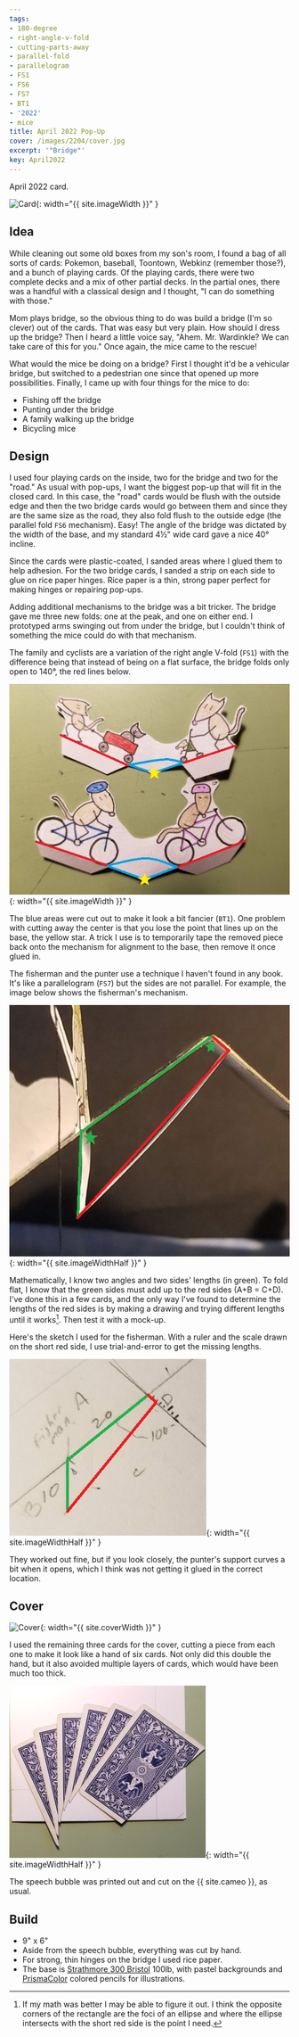 ```yaml
---
tags:
- 180-degree
- right-angle-v-fold
- cutting-parts-away
- parallel-fold
- parallelogram
- FS1
- FS6
- FS7
- BT1
- '2022'
- mice
title: April 2022 Pop-Up
cover: /images/2204/cover.jpg
excerpt: '"Bridge"'
key: April2022
---
```

April 2022 card.

![Card]({{site.baseurl}}/images/2204/22April.gif){: width="{{ site.imageWidth }}" }

## Idea

While cleaning out some old boxes from my son's room, I found a bag of all sorts of cards: Pokemon, baseball, Toontown, Webkinz (remember those?), and a bunch of playing cards. Of the playing cards, there were two complete decks and a mix of other partial decks. In the partial ones, there was a handful with a classical design and I thought, "I can do something with those."

Mom plays bridge, so the obvious thing to do was build a bridge (I'm so clever) out of the cards. That was easy but very plain. How should I dress up the bridge? Then I heard a little voice say, "Ahem. Mr. Wardinkle? We can take care of this for you." Once again, the mice came to the rescue!

What would the mice be doing on a bridge? First I thought it'd be a vehicular bridge, but switched to a pedestrian one since that opened up more possibilities. Finally, I came up with four things for the mice to do:

- Fishing off the bridge
- Punting under the bridge
- A family walking up the bridge
- Bicycling mice

## Design

I used four playing cards on the inside, two for the bridge and two for the "road." As usual with pop-ups, I want the biggest pop-up that will fit in the closed card. In this case, the "road" cards would be flush with the outside edge and then the two bridge cards would go between them and since they are the same size as the road, they also fold flush to the outside edge (the parallel fold `FS6` mechanism). Easy! The angle of the bridge was dictated by the width of the base, and my standard 4&frac12;" wide card gave a nice 40&deg; incline.

Since the cards were plastic-coated, I sanded areas where I glued them to help adhesion. For the two bridge cards, I sanded a strip on each side to glue on rice paper hinges. Rice paper is a thin, strong paper perfect for making hinges or repairing pop-ups.

Adding additional mechanisms to the bridge was a bit tricker. The bridge gave me three new folds: one at the peak, and one on either end. I prototyped arms swinging out from under the bridge, but I couldn't think of something the mice could do with that mechanism.

The family and cyclists are a variation of the right angle V-fold (`FS1`) with the difference being that instead of being on a flat surface, the bridge folds only open to 140&deg;, the red lines below.

![mice](/images/2204/fold.jpg){: width="{{ site.imageWidth }}" }

The blue areas were cut out to make it look a bit fancier (`BT1`). One problem with cutting away the center is that you lose the point that lines up on the base, the yellow star. A trick I use is to temporarily tape the removed piece back onto the mechanism for alignment to the base, then remove it once glued in.

The fisherman and the punter use a technique I haven't found in any book. It's like a parallelogram (`FS7`) but the sides are not parallel. For example, the image below shows the fisherman's mechanism.

![fisherman](/images/2204/fisherman.jpg){: width="{{ site.imageWidthHalf }}" }

Mathematically, I know two angles and two sides' lengths (in green). To fold flat, I know that the green sides must add up to the red sides (A+B = C+D). I've done this in a few cards, and the only way I've found to determine the lengths of the red sides is by making a drawing and trying different lengths until it works[^1]. Then test it with a mock-up.

Here's the sketch I used for the fisherman. With a ruler and the scale drawn on the short red side, I use trial-and-error to get the missing lengths.

![sketchbook](/images/2204/notebook.jpg){: width="{{ site.imageWidthHalf }}" }

They worked out fine, but if you look closely, the punter's support curves a bit when it opens, which I think was not getting it glued in the correct location.

[^1]: If my math was better I may be able to figure it out. I think the opposite corners of the rectangle are the foci of an ellipse and where the ellipse intersects with the short red side is the point I need.

## Cover

![Cover]({{site.baseurl}}{{page.cover}}){: width="{{ site.coverWidth }}" }

I used the remaining three cards for the cover, cutting a piece from each one to make it look like a hand of six cards. Not only did this double the hand, but it also avoided multiple layers of cards, which would have been much too thick.

![cards on cover](/images/2204/cover-cards.jpg){: width="{{ site.imageWidthHalf }}" }

The speech bubble was printed out and cut on the {{ site.cameo }}, as usual.

## Build

- 9" x 6"
- Aside from the speech bubble, everything was cut by hand.
- For strong, thin hinges on the bridge I used rice paper.
- The base is [Strathmore 300 Bristol](/supplies.html#strathmore-300-bristol) 100lb, with pastel backgrounds and [PrismaColor](/supplies.html#prismacolor-colored-pencils) colored pencils for illustrations.
